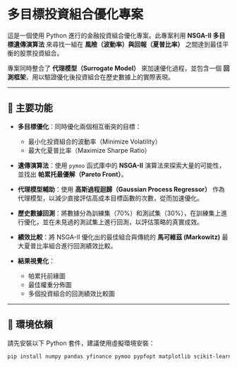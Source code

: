 # 多目標投資組合優化專案

這是一個使用 Python 進行的金融投資組合優化專案。此專案利用 **NSGA-II 多目標遺傳演算法** 來尋找一組在 **風險（波動率）與回報（夏普比率）** 之間達到最佳平衡的股票投資組合。

專案同時整合了 **代理模型（Surrogate Model）** 來加速優化過程，並包含一個 **回測框架**，用以驗證優化後投資組合在歷史數據上的實際表現。

---

## 📌 主要功能

- **多目標優化**：同時優化兩個相互衝突的目標：
  - 最小化投資組合的波動率（Minimize Volatility）
  - 最大化夏普比率（Maximize Sharpe Ratio）

- **遺傳演算法**：使用 `pymoo` 函式庫中的 **NSGA-II** 演算法來探索大量的可能性，並找出 **帕累托最優解（Pareto Front）**。

- **代理模型輔助**：使用 **高斯過程迴歸（Gaussian Process Regressor）** 作為代理模型，以減少直接評估高成本目標函數的次數，從而加速優化。

- **歷史數據回測**：將數據分為訓練集（70%）和測試集（30%），在訓練集上進行優化，並在未見過的測試集上進行回測，以評估策略的真實成效。

- **績效比較**：將 NSGA-II 優化出的最佳組合與傳統的 **馬可維茲 (Markowitz)** 最大夏普比率組合進行回測績效比較。

- **結果視覺化**：
  - 帕累托前緣圖
  - 最佳權重分佈圖
  - 多個投資組合的回測績效比較圖

---

## 🧱 環境依賴

請先安裝以下 Python 套件，建議使用虛擬環境安裝：

```bash
pip install numpy pandas yfinance pymoo pypfopt matplotlib scikit-learn

